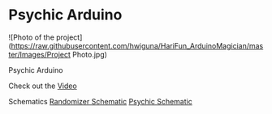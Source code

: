 # Psychic Arduino

![Photo of the project](https://raw.githubusercontent.com/hwiguna/HariFun_ArduinoMagician/master/Images/Project Photo.jpg)

Psychic Arduino

Check out the [Video](https://youtu.be/gWtNpHCqAWY)

Schematics
[Randomizer Schematic](https://github.com/hwiguna/HariFun_ArduinoMagician/blob/master/Assistant_Schematic.png)
[Psychic Schematic](https://github.com/hwiguna/HariFun_ArduinoMagician/blob/master/Psychic_Schematic.jpg)
